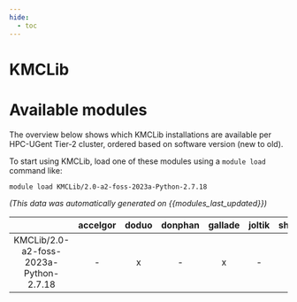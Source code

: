 ```yaml
---
hide:
  - toc
---
```


KMCLib
======

# Available modules


The overview below shows which KMCLib installations are available per HPC-UGent Tier-2 cluster, ordered based on software version (new to old).

To start using KMCLib, load one of these modules using a `module load` command like:

```shell
module load KMCLib/2.0-a2-foss-2023a-Python-2.7.18
```

*(This data was automatically generated on {{modules_last_updated}})*  

| |accelgor|doduo|donphan|gallade|joltik|shinx|
| :---: | :---: | :---: | :---: | :---: | :---: | :---: |
|KMCLib/2.0-a2-foss-2023a-Python-2.7.18|-|x|-|x|-|x|

